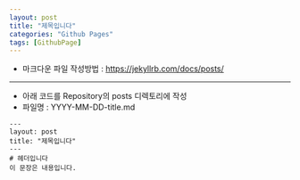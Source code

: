```yaml
---
layout: post 
title: "제목입니다" 
categories: "Github Pages"
tags: [GithubPage]
---
```

- 마크다운 파일 작성방법 : https://jekyllrb.com/docs/posts/
---
- 아래 코드를 Repository의 posts 디렉토리에 작성
- 파일명 : YYYY-MM-DD-title.md
```
--- 
layout: post 
title: "제목입니다" 
---
# 헤더입니다
이 문장은 내용입니다.
```
